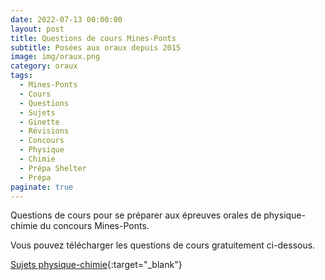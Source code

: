 ```yaml
---
date: 2022-07-13 00:00:00
layout: post
title: Questions de cours Mines-Ponts
subtitle: Posées aux oraux depuis 2015
image: img/oraux.png
category: oraux
tags:
  - Mines-Ponts
  - Cours
  - Questions
  - Sujets
  - Ginette
  - Révisions
  - Concours
  - Physique
  - Chimie
  - Prépa Shelter
  - Prépa
paginate: true
---
```


Questions de cours pour se préparer aux épreuves orales de physique-chimie du concours Mines-Ponts.

Vous pouvez télécharger les questions de cours gratuitement ci-dessous.

[Sujets physique-chimie](/assets/documents/outils/qdc-mines-ponts.pdf){:target="_blank"}
